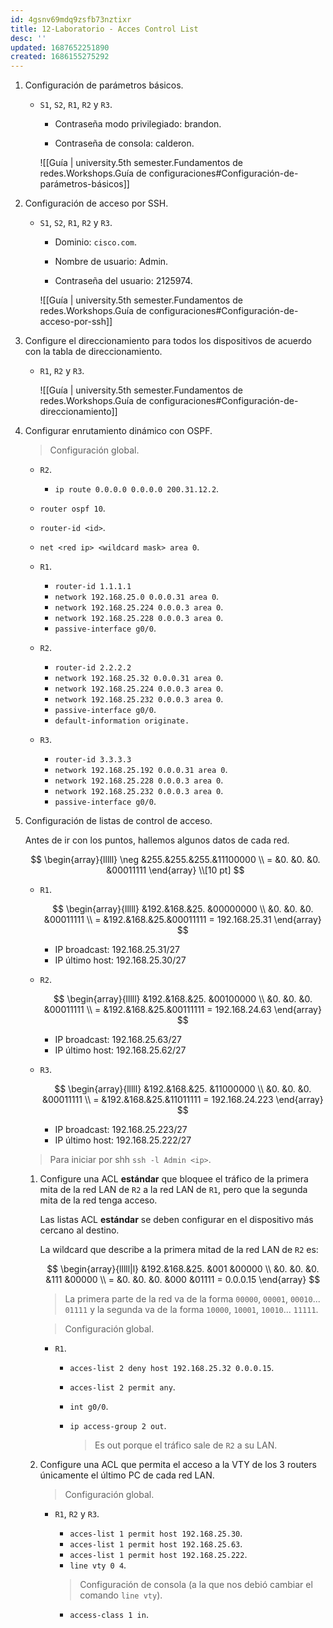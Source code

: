 ```yaml
---
id: 4gsnv69mdq9zsfb73nztixr
title: 12-Laboratorio - Acces Control List
desc: ''
updated: 1687652251890
created: 1686155275292
---
```


1. Configuración de parámetros básicos.

	- `S1`, `S2`, `R1`, `R2` y `R3`.

		- Contraseña modo privilegiado: brandon.

		- Contraseña de consola: calderon.

		![[Guía | university.5th semester.Fundamentos de redes.Workshops.Guía de configuraciones#Configuración-de-parámetros-básicos]]

2. Configuración de acceso por SSH.

	- `S1`, `S2`, `R1`, `R2` y `R3`.

		- Dominio: `cisco.com`.

		- Nombre de usuario: Admin.

		- Contraseña del usuario: 2125974.

		![[Guía | university.5th semester.Fundamentos de redes.Workshops.Guía de configuraciones#Configuración-de-acceso-por-ssh]]

3. Configure el direccionamiento para todos los dispositivos de acuerdo con la tabla de direccionamiento.

	- `R1`, `R2` y `R3`.

		![[Guía | university.5th semester.Fundamentos de redes.Workshops.Guía de configuraciones#Configuración-de-direccionamiento]]

4. Configurar enrutamiento dinámico con OSPF.

	> Configuración global.

	- `R2`.

		- `ip route 0.0.0.0 0.0.0.0 200.31.12.2`.

	- `router ospf 10`.
	- `router-id <id>`.
	- `net <red ip> <wildcard mask> area 0`.

	- `R1`.

		- `router-id 1.1.1.1`
		- `network 192.168.25.0 0.0.0.31 area 0`.
		- `network 192.168.25.224 0.0.0.3 area 0`.
		- `network 192.168.25.228 0.0.0.3 area 0`.
		- `passive-interface g0/0`.

	- `R2`.

		- `router-id 2.2.2.2`
		- `network 192.168.25.32 0.0.0.31 area 0`.
		- `network 192.168.25.224 0.0.0.3 area 0`.
		- `network 192.168.25.232 0.0.0.3 area 0`.
		- `passive-interface g0/0`.
		- `default-information originate.`

	- `R3`.

		- `router-id 3.3.3.3`
		- `network 192.168.25.192 0.0.0.31 area 0`.
		- `network 192.168.25.228 0.0.0.3 area 0`.
		- `network 192.168.25.232 0.0.0.3 area 0`.
		- `passive-interface g0/0`.

5. Configuración de listas de control de acceso.

	Antes de ir con los puntos, hallemos algunos datos de cada red.

	$$
	\begin{array}{lllll}
		\neg &255.&255.&255.&11100000 \\
		=    &0.  &0.  &0.  &00011111
	\end{array} \\[10 pt]
	$$

	- `R1`.

		$$
		\begin{array}{lllll}
			  &192.&168.&25.  &00000000 \\
			  &0.  &0.  &0.   &00011111 \\
			= &192.&168.&25.&00011111 = 192.168.25.31
		\end{array}
		$$

		- IP broadcast: 192.168.25.31/27
		- IP último host: 192.168.25.30/27

	- `R2`.

		$$
		\begin{array}{lllll}
			  &192.&168.&25.  &00100000 \\
			  &0.  &0.  &0.   &00011111 \\
			= &192.&168.&25.&00111111 = 192.168.24.63
		\end{array}
		$$

		- IP broadcast: 192.168.25.63/27
		- IP último host: 192.168.25.62/27

	- `R3`.

		$$
		\begin{array}{lllll}
			  &192.&168.&25.  &11000000 \\
			  &0.  &0.  &0.   &00011111 \\
			= &192.&168.&25.&11011111 = 192.168.24.223
		\end{array}
		$$

		- IP broadcast: 192.168.25.223/27
		- IP último host: 192.168.25.222/27

	> Para iniciar por shh `ssh -l Admin <ip>`.

	1. Configure una ACL **estándar** que bloquee el tráfico de la primera mita de la red LAN de `R2`  a la red LAN de `R1`, pero que la segunda mita de la red tenga acceso.

		Las listas ACL **estándar** se deben configurar en el dispositivo más cercano al destino.

		La wildcard que describe a la primera mitad de la red LAN de `R2` es:

		$$
		\begin{array}{lllll|l}
			  &192.&168.&25.  &001 &00000 \\
			  &0.  &0.  &0.   &111 &00000 \\
			= &0.  &0.  &0.   &000 &01111 = 0.0.0.15
		\end{array}
		$$

		> La primera parte de la red va de la forma `00000`, `00001`, `00010`... `01111` y la segunda va de la forma `10000`, `10001`, `10010`... `11111`.

		> Configuración global.

		- `R1`.

			- `acces-list 2 deny host 192.168.25.32 0.0.0.15`.
			- `acces-list 2 permit any`.
			- `int g0/0`.
			- `ip access-group 2 out`.

				> Es out porque el tráfico sale de `R2` a su LAN.

	2. Configure una ACL que permita el acceso a la VTY de los 3 routers únicamente el último PC de cada red LAN.

		> Configuración global.

		- `R1`, `R2` y `R3`.

			- `acces-list 1 permit host 192.168.25.30`.
			- `acces-list 1 permit host 192.168.25.63`.
			- `acces-list 1 permit host 192.168.25.222`.
			- `line vty 0 4`.

			> Configuración de consola (a la que nos debió cambiar el comando `line vty`).

			- `access-class 1 in`.
